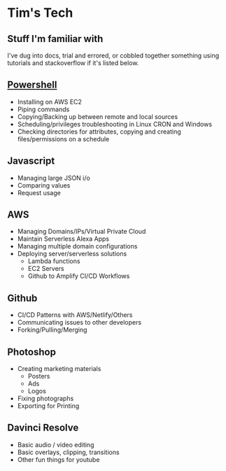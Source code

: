 # Tim's Tech

## Stuff I'm familiar with

I've dug into docs, trial and errored, or cobbled together something using tutorials and stackoverflow if it's listed below.

## [Powershell](/Powershell/)

- Installing on AWS EC2 
- Piping commands 
- Copying/Backing up between remote and local sources
- Scheduling/privileges troubleshooting in Linux CRON and Windows 
- Checking directories for attributes, copying and creating files/permissions on a schedule

## Javascript

- Managing large JSON i/o 
- Comparing values
- Request usage

## AWS

- Managing Domains/IPs/Virtual Private Cloud 
- Maintain Serverless Alexa Apps
- Managing multiple domain configurations
- Deploying server/serverless solutions
  - Lambda functions
  - EC2 Servers
  - Github to Amplify CI/CD Workflows

## Github

- CI/CD Patterns with AWS/Netlify/Others
- Communicating issues to other developers
- Forking/Pulling/Merging
     
## Photoshop

- Creating marketing materials
  - Posters
  - Ads
  - Logos
- Fixing photographs
- Exporting for Printing

## Davinci Resolve

- Basic audio / video editing
- Basic overlays, clipping, transitions
- Other fun things for youtube